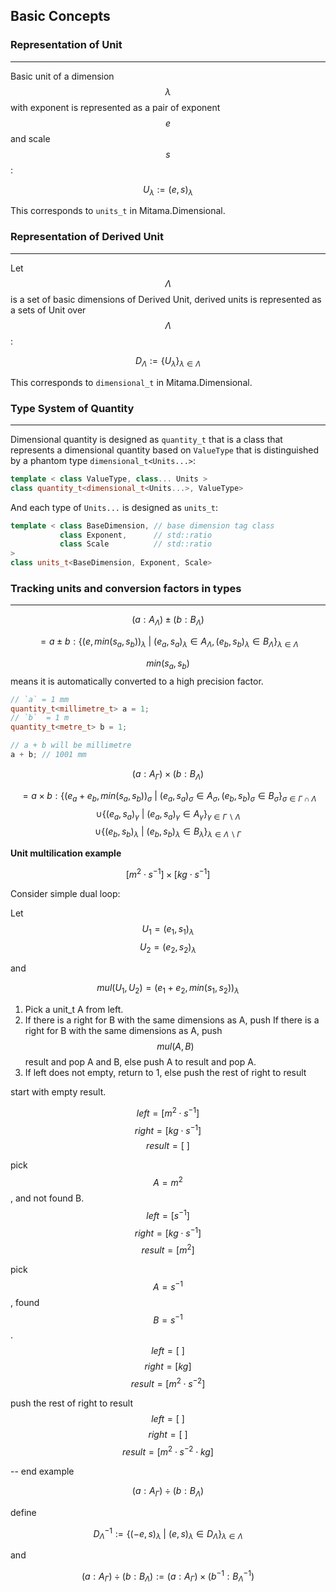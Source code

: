 ## Basic Concepts

### Representation of Unit
----------------------------

Basic unit of a dimension $$\lambda$$ with exponent is represented as a pair of exponent $$e$$ and scale $$s$$:

$$
U_\lambda := (e, s)_{\lambda}
$$

This corresponds to `units_t` in Mitama.Dimensional.

### Representation of Derived Unit
----------------------------

Let $$\Lambda$$ is a set of basic dimensions of Derived Unit, derived units is represented as a sets of Unit over $$\Lambda$$:

$$
D_\Lambda := {\{U_\lambda\}}_{\lambda \in \Lambda}
$$

This corresponds to `dimensional_t` in Mitama.Dimensional.


### Type System of Quantity
----------------------------

Dimensional quantity is designed as `quantity_t` that is a class that represents a dimensional quantity based on `ValueType` that is distinguished by a phantom type `dimensional_t<Units...>`:

```cpp
template < class ValueType, class... Units >
class quantity_t<dimensional_t<Units...>, ValueType>
```

And each type of `Units...` is designed as `units_t`:

```cpp
template < class BaseDimension, // base dimension tag class
           class Exponent,      // std::ratio
           class Scale          // std::ratio
>
class units_t<BaseDimension, Exponent, Scale>
```

### Tracking units and conversion factors in types
----------------------------

$$(a:A_\Lambda) \pm (b:B_\Lambda)$$

$$
= a \pm b:{\{ ( e, min(s_a, s_b) )_{\lambda} \ | \ (e_a, s_a)_{\lambda} \in A_\Lambda, (e_b, s_b)_{\lambda} \in B_\Lambda \}}_{\lambda \in \Lambda}
$$

$$min (s_a, s_b)$$ means it is automatically converted to a high precision factor.


```cpp
// `a` = 1 mm
quantity_t<millimetre_t> a = 1;
// `b`  = 1 m
quantity_t<metre_t> b = 1;

// a + b will be millimetre
a + b; // 1001 mm
```

$$(a:A_{\Gamma}) \times (b:B_{\Lambda})$$

$$
= a \times b: {\{ ( e_a + e_b, min(s_a, s_b) )_{\sigma} \ | \ (e_a, s_a)_{\sigma} \in A_\sigma, (e_b, s_b)_{\sigma} \in B_\sigma \}}_{\sigma \in \Gamma \cap \Lambda  }
$$
$$
\cup {\{ (e_a, s_a)_{\gamma} \ | \ (e_a, s_a)_{\gamma} \in A_\gamma\}}_{\gamma \in \Gamma \backslash \Lambda  }
$$
$$
\cup {\{ (e_b, s_b)_{\lambda} \ | \ (e_b, s_b)_{\lambda} \in B_\lambda\}}_{\lambda \in \Lambda \backslash \Gamma  }
$$

**Unit multilication example**

$$
[m^2 \cdot s^{-1}] \times [kg \cdot s^{-1}]
$$

Consider simple dual loop:

Let 
$$
U_1 = (e_1, s_1)_\lambda
$$
$$
U_2 = (e_2, s_2)_\lambda
$$

and

$$
mul(U_1, U_2) = (e_1 + e_2, min(s_1, s_2))_\lambda
$$

1. Pick a unit_t A from left.
2. If there is a right for B with the same dimensions as A, push If there is a right for B with the same dimensions as A, push $$mul(A, B)$$ result and pop A and B, else push A to result and pop A.
3. If left does not empty, return to 1, else push the rest of right to result

start with empty result.

$$
left = [m^2 \cdot s^{-1}]
$$
$$
right = [kg \cdot s^{-1}]
$$
$$
result = [\ ]
$$

pick $$A=m^2$$, and not found B.
$$
left = [s^{-1}]
$$
$$
right = [kg \cdot s^{-1}]
$$
$$
result = [m^2]
$$

pick $$A=s^{-1}$$, found $$B=s^{-1}$$.
$$
left = [\ ]
$$
$$
right = [kg]
$$
$$
result = [m^2 \cdot s^{-2}]
$$

push the rest of right to result
$$
left = [\ ]
$$
$$
right = [\ ]
$$
$$
result = [m^2 \cdot s^{-2} \cdot kg]
$$

-- end example

$$(a:A_{\Gamma}) \div (b:B_{\Lambda})$$

define

$$
{D_\Lambda}^{-1} := {\{ (-e, s)_{\lambda} \ | \ (e, s)_{\lambda} \in D_\Lambda \}}_{\lambda \in \Lambda}
$$

and 

$$
(a:A_{\Gamma}) \div (b:B_{\Lambda}) := (a:A_{\Gamma}) \times (b^{-1}:{B_{\Lambda}}^{-1})$$
